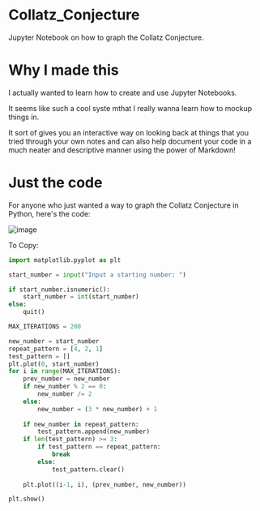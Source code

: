 # Collatz_Conjecture
Jupyter Notebook on how to graph the Collatz Conjecture.

# Why I made this

I actually wanted to learn how to create and use Jupyter Notebooks.

It seems like such a cool syste mthat I really wanna learn how to mockup things in.

It sort of gives you an interactive way on looking back at things that you tried through your own notes and can also help document your code in a much neater and descriptive manner using the power of Markdown!

# Just the code

For anyone who just wanted a way to graph the Collatz Conjecture in Python, here's the code:

![image](https://user-images.githubusercontent.com/81257780/128608506-75f5df3b-7f04-4b04-af6a-32cb69e6e69b.png)

To Copy:

```python
import matplotlib.pyplot as plt

start_number = input("Input a starting number: ")

if start_number.isnumeric():
    start_number = int(start_number)
else:
    quit()

MAX_ITERATIONS = 200

new_number = start_number
repeat_pattern = [4, 2, 1]
test_pattern = []
plt.plot(0, start_number)
for i in range(MAX_ITERATIONS):
    prev_number = new_number
    if new_number % 2 == 0:
        new_number /= 2
    else:
        new_number = (3 * new_number) + 1
    
    if new_number in repeat_pattern:
        test_pattern.append(new_number)
    if len(test_pattern) >= 3:
        if test_pattern == repeat_pattern:
            break
        else:
            test_pattern.clear()
    
    plt.plot((i-1, i), (prev_number, new_number))

plt.show()
```
